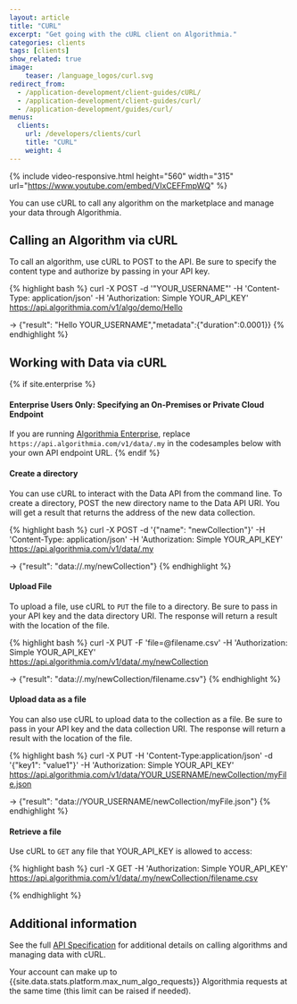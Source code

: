 ```yaml
---
layout: article
title: "CURL"
excerpt: "Get going with the cURL client on Algorithmia."
categories: clients
tags: [clients]
show_related: true
image:
    teaser: /language_logos/curl.svg
redirect_from:
  - /application-development/client-guides/cURL/
  - /application-development/client-guides/curl/
  - /application-development/guides/curl/
menus:
  clients:
    url: /developers/clients/curl
    title: "CURL"
    weight: 4
---
```


{% include video-responsive.html height="560" width="315" url="https://www.youtube.com/embed/VIxCEFFmpWQ" %}

You can use cURL to call any algorithm on the marketplace and manage your data through Algorithmia.

## Calling an Algorithm via cURL

To call an algorithm, use cURL to POST to the API. Be sure to specify the content type and authorize by passing in your API key.

{% highlight bash %}
curl -X POST -d '"YOUR_USERNAME"' -H 'Content-Type: application/json' -H 'Authorization: Simple YOUR_API_KEY' https://api.algorithmia.com/v1/algo/demo/Hello

-> {"result": "Hello YOUR_USERNAME","metadata":{"duration":0.0001}}
{% endhighlight %}


## Working with Data via cURL

{% if site.enterprise %}
#### Enterprise Users Only: Specifying an On-Premises or Private Cloud Endpoint
If you are running [Algorithmia Enterprise](/enterprise), replace `https://api.algorithmia.com/v1/data/.my` in the codesamples below with your own API endpoint URL.
{% endif %}


#### Create a directory

You can use cURL to interact with the Data API from the command line.
To create a directory, POST the new directory name to the Data API URI.
You will get a result that returns the address of the new data collection.

{% highlight bash %}
curl -X POST -d '{"name": "newCollection"}' -H 'Content-Type: application/json' -H 'Authorization: Simple YOUR_API_KEY' https://api.algorithmia.com/v1/data/.my

-> {"result": "data://.my/newCollection"}
{% endhighlight %}

#### Upload File

To upload a file, use cURL to `PUT` the file to a directory.
Be sure to pass in your API key and the data directory URI.
The response will return a result with the location of the file.

{% highlight bash %}
curl -X PUT -F 'file=@filename.csv' -H 'Authorization: Simple YOUR_API_KEY' https://api.algorithmia.com/v1/data/.my/newCollection

-> {"result": "data://.my/newCollection/filename.csv"}
{% endhighlight %}

#### Upload data as a file

You can also use cURL to upload data to the collection as a file.
Be sure to pass in your API key and the data collection URI.
The response will return a result with the location of the file.

{% highlight bash %}
curl -X PUT -H 'Content-Type:application/json' -d '{"key1": "value1"}' -H 'Authorization: Simple YOUR_API_KEY' https://api.algorithmia.com/v1/data/YOUR_USERNAME/newCollection/myFile.json

-> {"result": "data://YOUR_USERNAME/newCollection/myFile.json"}
{% endhighlight %}

#### Retrieve a file

Use cURL to `GET` any file that YOUR_API_KEY is allowed to access:

{% highlight bash %}
curl -X GET -H 'Authorization: Simple YOUR_API_KEY' https://api.algorithmia.com/v1/data/.my/newCollection/filename.csv

{% endhighlight %}

## Additional information

See the full [API Specification](http://docs.algorithmia.com/#api-specification) for additional details
on calling algorithms and managing data with cURL.

Your account can make up to {{site.data.stats.platform.max_num_algo_requests}} Algorithmia requests at the same time (this limit <a onclick="Intercom('show')">can be raised</a> if needed).

